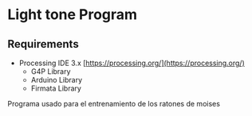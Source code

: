 # Light tone Program

## Requirements
* Processing IDE 3.x [https://processing.org/](https://processing.org/)
    * G4P Library
    * Arduino Library
    * Firmata Library

Programa usado para el entrenamiento de los ratones de moises
